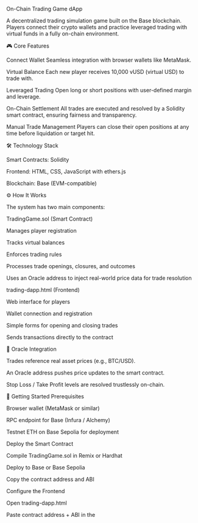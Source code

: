 On-Chain Trading Game dApp

A decentralized trading simulation game built on the Base blockchain.
Players connect their crypto wallets and practice leveraged trading with virtual funds in a fully on-chain environment.

🎮 Core Features

Connect Wallet
Seamless integration with browser wallets like MetaMask.

Virtual Balance
Each new player receives 10,000 vUSD (virtual USD) to trade with.

Leveraged Trading
Open long or short positions with user-defined margin and leverage.

On-Chain Settlement
All trades are executed and resolved by a Solidity smart contract, ensuring fairness and transparency.

Manual Trade Management
Players can close their open positions at any time before liquidation or target hit.

🛠️ Technology Stack

Smart Contracts: Solidity

Frontend: HTML, CSS, JavaScript with ethers.js

Blockchain: Base (EVM-compatible)

⚙️ How It Works

The system has two main components:

TradingGame.sol (Smart Contract)

Manages player registration

Tracks virtual balances

Enforces trading rules

Processes trade openings, closures, and outcomes

Uses an Oracle address to inject real-world price data for trade resolution

trading-dapp.html (Frontend)

Web interface for players

Wallet connection and registration

Simple forms for opening and closing trades

Sends transactions directly to the contract

🔮 Oracle Integration

Trades reference real asset prices (e.g., BTC/USD).

An Oracle address pushes price updates to the smart contract.

Stop Loss / Take Profit levels are resolved trustlessly on-chain.

🚀 Getting Started
Prerequisites

Browser wallet (MetaMask or similar)

RPC endpoint for Base (Infura / Alchemy)

Testnet ETH on Base Sepolia for deployment

Deploy the Smart Contract

Compile TradingGame.sol in Remix or Hardhat

Deploy to Base or Base Sepolia

Copy the contract address and ABI

Configure the Frontend

Open trading-dapp.html

Paste contract address + ABI in the <script> section

Save and reload

Launch

For local testing: open trading-dapp.html in your browser

For public hosting: deploy to GitHub Pages, Vercel, or Netlify

📖 Gameplay

Connect your wallet

Click Register to mint 10,000 vUSD

Choose your trade parameters:

Asset (BTC/ETH mock pairs)

Position (long or short)

Margin size

Leverage

Stop Loss / Take Profit

Confirm in your wallet

Monitor or close your position manually

🧱 Roadmap

✅ Core virtual trading contract

✅ Frontend wallet connection

⏳ Oracle integration for live price feeds

⏳ Leaderboard with on-chain scores

⏳ NFT badges for milestones (e.g., first profit, best win streak)

⏳ DAO-style governance for rule changes
